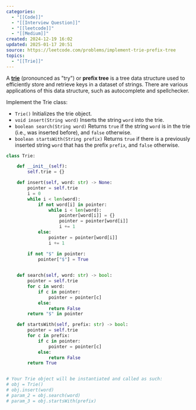 ```yaml
---
categories:
  - "[[Code]]"
  - "[[Interview Question]]"
  - "[[leetcode]]"
  - "[[Medium]]"
created: 2024-12-19 16:02
updated: 2025-01-17 20:51
source: https://leetcode.com/problems/implement-trie-prefix-tree
topics:
  - "[[Trie]]"
---
```

A [**trie**](https://en.wikipedia.org/wiki/Trie) (pronounced as "try") or **prefix tree** is a tree data structure used to efficiently store and retrieve keys in a dataset of strings. There are various applications of this data structure, such as autocomplete and spellchecker.

Implement the Trie class:

- `Trie()` Initializes the trie object.
- `void insert(String word)` Inserts the string `word` into the trie.
- `boolean search(String word)` Returns `true` if the string `word` is in the trie (i.e., was inserted before), and `false` otherwise.
- `boolean startsWith(String prefix)` Returns `true` if there is a previously inserted string `word` that has the prefix `prefix`, and `false` otherwise.
```python
class Trie:

    def __init__(self):
        self.trie = {}

    def insert(self, word: str) -> None:
        pointer = self.trie
        i = 0
        while i < len(word):
            if not word[i] in pointer:
                while i < len(word):
                    pointer[word[i]] = {}
                    pointer = pointer[word[i]]
                    i += 1
            else:
                pointer = pointer[word[i]]
                i += 1 

        if not "$" in pointer:
            pointer["$"] = True
                            

    def search(self, word: str) -> bool:
        pointer = self.trie
        for c in word:
            if c in pointer:
                pointer = pointer[c]
            else:
                return False
        return "$" in pointer

    def startsWith(self, prefix: str) -> bool:
        pointer = self.trie
        for c in prefix:
            if c in pointer:
                pointer = pointer[c]
            else:
                return False
        return True


# Your Trie object will be instantiated and called as such:
# obj = Trie()
# obj.insert(word)
# param_2 = obj.search(word)
# param_3 = obj.startsWith(prefix)
``` 